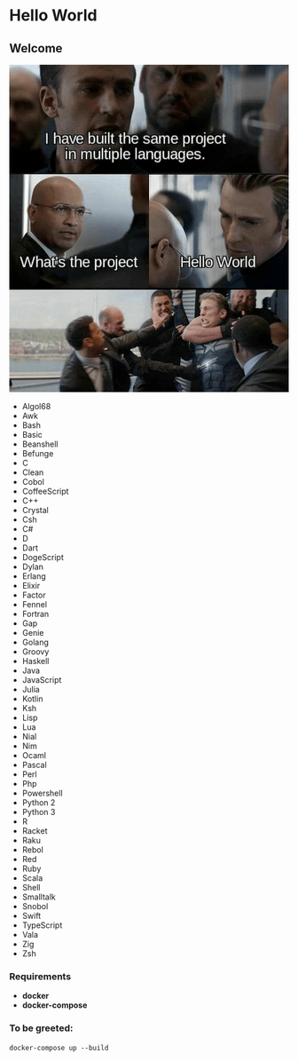 # Hello World

## Welcome

![image info](./hello_world.png)

- Algol68
- Awk
- Bash
- Basic
- Beanshell
- Befunge
- C
- Clean
- Cobol
- CoffeeScript
- C++
- Crystal
- Csh
- C#
- D
- Dart
- DogeScript
- Dylan
- Erlang
- Elixir
- Factor
- Fennel
- Fortran
- Gap
- Genie
- Golang
- Groovy
- Haskell
- Java
- JavaScript
- Julia
- Kotlin
- Ksh
- Lisp
- Lua
- Nial
- Nim
- Ocaml
- Pascal
- Perl
- Php
- Powershell
- Python 2
- Python 3
- R
- Racket
- Raku
- Rebol
- Red
- Ruby
- Scala
- Shell
- Smalltalk
- Snobol
- Swift
- TypeScript
- Vala
- Zig
- Zsh

### Requirements
- **docker**
- **docker-compose**

###  To be greeted:
```
docker-compose up --build
```
